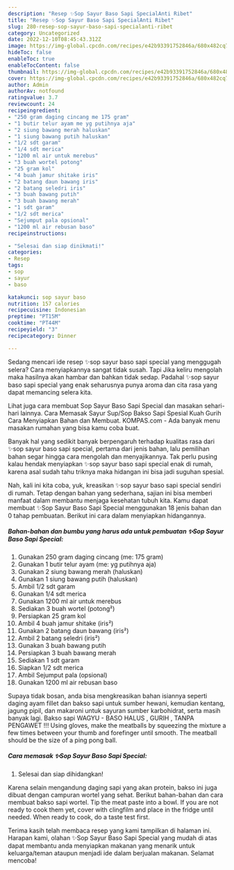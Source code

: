 ```yaml
---
description: "Resep ✨️Sop Sayur Baso Sapi SpecialAnti Ribet"
title: "Resep ✨️Sop Sayur Baso Sapi SpecialAnti Ribet"
slug: 280-resep-sop-sayur-baso-sapi-specialanti-ribet
category: Uncategorized
date: 2022-12-10T08:45:43.312Z
image: https://img-global.cpcdn.com/recipes/e42b93391752846a/680x482cq70/sop-sayur-baso-sapi-special-foto-resep-utama.jpg
hideToc: false
enableToc: true
enableTocContent: false
thumbnail: https://img-global.cpcdn.com/recipes/e42b93391752846a/680x482cq70/sop-sayur-baso-sapi-special-foto-resep-utama.jpg
cover: https://img-global.cpcdn.com/recipes/e42b93391752846a/680x482cq70/sop-sayur-baso-sapi-special-foto-resep-utama.jpg
author: Admin
authorAv: notfound
ratingvalue: 3.7
reviewcount: 24
recipeingredient:
- "250 gram daging cincang me 175 gram"
- "1 butir telur ayam me yg putihnya aja"
- "2 siung bawang merah haluskan"
- "1 siung bawang putih haluskan"
- "1/2 sdt garam"
- "1/4 sdt merica"
- "1200 ml air untuk merebus"
- "3 buah wortel potong"
- "25 gram kol"
- "4 buah jamur shitake iris"
- "2 batang daun bawang iris"
- "2 batang seledri iris"
- "3 buah bawang putih"
- "3 buah bawang merah"
- "1 sdt garam"
- "1/2 sdt merica"
- "Sejumput pala opsional"
- "1200 ml air rebusan baso"
recipeinstructions:

- "Selesai dan siap dinikmati!"
categories:
- Resep
tags:
- sop
- sayur
- baso

katakunci: sop sayur baso 
nutrition: 157 calories
recipecuisine: Indonesian
preptime: "PT15M"
cooktime: "PT44M"
recipeyield: "3"
recipecategory: Dinner

---
```



Sedang mencari ide resep ✨️sop sayur baso sapi special yang menggugah selera? Cara menyiapkannya sangat tidak susah. Tapi Jika keliru mengolah maka hasilnya akan hambar dan bahkan tidak sedap. Padahal ✨️sop sayur baso sapi special yang enak seharusnya punya aroma dan cita rasa yang dapat memancing selera kita.


Lihat juga cara membuat ️Sop Sayur Baso Sapi Special dan masakan sehari-hari lainnya. Cara Memasak Sayur Sup/Sop Bakso Sapi Spesial Kuah Gurih Cara Menyiapkan Bahan dan Membuat. KOMPAS.com - Ada banyak menu masakan rumahan yang bisa kamu coba buat.

Banyak hal yang sedikit banyak berpengaruh terhadap kualitas rasa dari ✨️sop sayur baso sapi special, pertama dari jenis bahan, lalu pemilihan bahan segar hingga cara mengolah dan menyajikannya. Tak perlu pusing kalau hendak menyiapkan ✨️sop sayur baso sapi special enak di rumah, karena asal sudah tahu triknya maka hidangan ini bisa jadi suguhan spesial.


Nah, kali ini kita coba, yuk, kreasikan ✨️sop sayur baso sapi special sendiri di rumah. Tetap dengan bahan yang sederhana, sajian ini bisa memberi manfaat dalam membantu menjaga kesehatan tubuh kita. Kamu dapat membuat ✨️Sop Sayur Baso Sapi Special menggunakan 18 jenis bahan dan 0 tahap pembuatan. Berikut ini cara dalam menyiapkan hidangannya.

<!--inarticleads1-->

##### Bahan-bahan dan bumbu yang harus ada untuk pembuatan ✨️Sop Sayur Baso Sapi Special:

1. Gunakan 250 gram daging cincang (me: 175 gram)
1. Gunakan 1 butir telur ayam (me: yg putihnya aja)
1. Gunakan 2 siung bawang merah (haluskan)
1. Gunakan 1 siung bawang putih (haluskan)
1. Ambil 1/2 sdt garam
1. Gunakan 1/4 sdt merica
1. Gunakan 1200 ml air untuk merebus
1. Sediakan 3 buah wortel (potong²)
1. Persiapkan 25 gram kol
1. Ambil 4 buah jamur shitake (iris²)
1. Gunakan 2 batang daun bawang (iris²)
1. Ambil 2 batang seledri (iris²)
1. Gunakan 3 buah bawang putih
1. Persiapkan 3 buah bawang merah
1. Sediakan 1 sdt garam
1. Siapkan 1/2 sdt merica
1. Ambil Sejumput pala (opsional)
1. Gunakan 1200 ml air rebusan baso


Supaya tidak bosan, anda bisa mengkreasikan bahan isiannya seperti daging ayam fillet dan bakso sapi untuk sumber hewani, kemudian kentang, jagung pipil, dan makaroni untuk sayuran sumber karbohidrat, serta masih banyak lagi. Bakso sapi WAGYU - BASO HALUS , GURIH , TANPA PENGAWET !!! Using gloves, make the meatballs by squeezing the mixture a few times between your thumb and forefinger until smooth. The meatball should be the size of a ping pong ball. 

<!--inarticleads2-->

##### Cara memasak ✨️Sop Sayur Baso Sapi Special:


1. Selesai dan siap dihidangkan!

Karena selain mengandung daging sapi yang akan protein, bakso ini juga dibuat dengan campuran wortel yang sehat. Berikut bahan-bahan dan cara membuat bakso sapi wortel. Tip the meat paste into a bowl. If you are not ready to cook them yet, cover with clingfilm and place in the fridge until needed. When ready to cook, do a taste test first. 

Terima kasih telah membaca resep yang kami tampilkan di halaman ini. Harapan kami, olahan ✨️Sop Sayur Baso Sapi Special yang mudah di atas dapat membantu anda menyiapkan makanan yang menarik untuk keluarga/teman ataupun menjadi ide dalam berjualan makanan. Selamat mencoba!
